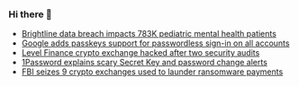 ### Hi there 👋

<!--START_SECTION:feed-->
* [Brightline data breach impacts 783K pediatric mental health patients](https://www.bleepingcomputer.com/news/security/brightline-data-breach-impacts-783k-pediatric-mental-health-patients/)
* [Google adds passkeys support for passwordless sign-in on all accounts](https://www.bleepingcomputer.com/news/security/google-adds-passkeys-support-for-passwordless-sign-in-on-all-accounts/)
* [Level Finance crypto exchange hacked after two security audits](https://www.bleepingcomputer.com/news/security/level-finance-crypto-exchange-hacked-after-two-security-audits/)
* [1Password explains scary Secret Key and password change alerts](https://www.bleepingcomputer.com/news/security/1password-explains-scary-secret-key-and-password-change-alerts/)
* [FBI seizes 9 crypto exchanges used to launder ransomware payments](https://www.bleepingcomputer.com/news/security/fbi-seizes-9-crypto-exchanges-used-to-launder-ransomware-payments/)
<!--END_SECTION:feed-->

<!--
**frankenk/frankenk** is a ✨ _special_ ✨ repository because its `README.md` (this file) appears on your GitHub profile.

Here are some ideas to get you started:

- 🔭 I’m currently working on ...
- 🌱 I’m currently learning ...
- 👯 I’m looking to collaborate on ...
- 🤔 I’m looking for help with ...
- 💬 Ask me about ...
- 📫 How to reach me: ...
- 😄 Pronouns: ...
- ⚡ Fun fact: ...
-->



